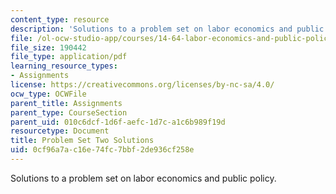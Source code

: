 ```yaml
---
content_type: resource
description: 'Solutions to a problem set on labor economics and public policy. '
file: /ol-ocw-studio-app/courses/14-64-labor-economics-and-public-policy-fall-2009/0cf96a7ac16e74fc7bbf2de936cf258e_MIT14_64F09_ps2_sol.pdf
file_size: 190442
file_type: application/pdf
learning_resource_types:
- Assignments
license: https://creativecommons.org/licenses/by-nc-sa/4.0/
ocw_type: OCWFile
parent_title: Assignments
parent_type: CourseSection
parent_uid: 010c6dcf-1d6f-aefc-1d7c-a1c6b989f19d
resourcetype: Document
title: Problem Set Two Solutions
uid: 0cf96a7a-c16e-74fc-7bbf-2de936cf258e
---
```

Solutions to a problem set on labor economics and public policy. 